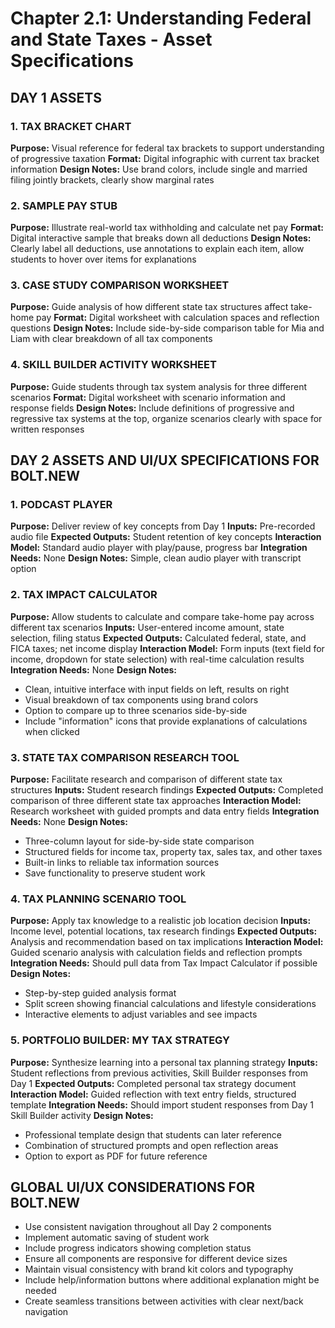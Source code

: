 # Chapter 2.1: Understanding Federal and State Taxes - Asset Specifications

## DAY 1 ASSETS

### 1. TAX BRACKET CHART

**Purpose:** Visual reference for federal tax brackets to support understanding of progressive taxation
**Format:** Digital infographic with current tax bracket information
**Design Notes:** Use brand colors, include single and married filing jointly brackets, clearly show marginal rates

### 2. SAMPLE PAY STUB

**Purpose:** Illustrate real-world tax withholding and calculate net pay
**Format:** Digital interactive sample that breaks down all deductions
**Design Notes:** Clearly label all deductions, use annotations to explain each item, allow students to hover over items for explanations

### 3. CASE STUDY COMPARISON WORKSHEET

**Purpose:** Guide analysis of how different state tax structures affect take-home pay
**Format:** Digital worksheet with calculation spaces and reflection questions
**Design Notes:** Include side-by-side comparison table for Mia and Liam with clear breakdown of all tax components

### 4. SKILL BUILDER ACTIVITY WORKSHEET

**Purpose:** Guide students through tax system analysis for three different scenarios
**Format:** Digital worksheet with scenario information and response fields
**Design Notes:** Include definitions of progressive and regressive tax systems at the top, organize scenarios clearly with space for written responses

## DAY 2 ASSETS AND UI/UX SPECIFICATIONS FOR BOLT.NEW

### 1. PODCAST PLAYER

**Purpose:** Deliver review of key concepts from Day 1
**Inputs:** Pre-recorded audio file
**Expected Outputs:** Student retention of key concepts
**Interaction Model:** Standard audio player with play/pause, progress bar
**Integration Needs:** None
**Design Notes:** Simple, clean audio player with transcript option

### 2. TAX IMPACT CALCULATOR

**Purpose:** Allow students to calculate and compare take-home pay across different tax scenarios
**Inputs:** User-entered income amount, state selection, filing status
**Expected Outputs:** Calculated federal, state, and FICA taxes; net income display
**Interaction Model:** Form inputs (text field for income, dropdown for state selection) with real-time calculation results
**Integration Needs:** None
**Design Notes:**

- Clean, intuitive interface with input fields on left, results on right
- Visual breakdown of tax components using brand colors
- Option to compare up to three scenarios side-by-side
- Include "information" icons that provide explanations of calculations when clicked

### 3. STATE TAX COMPARISON RESEARCH TOOL

**Purpose:** Facilitate research and comparison of different state tax structures
**Inputs:** Student research findings
**Expected Outputs:** Completed comparison of three different state tax approaches
**Interaction Model:** Research worksheet with guided prompts and data entry fields
**Integration Needs:** None
**Design Notes:**

- Three-column layout for side-by-side state comparison
- Structured fields for income tax, property tax, sales tax, and other taxes
- Built-in links to reliable tax information sources
- Save functionality to preserve student work

### 4. TAX PLANNING SCENARIO TOOL

**Purpose:** Apply tax knowledge to a realistic job location decision
**Inputs:** Income level, potential locations, tax research findings
**Expected Outputs:** Analysis and recommendation based on tax implications
**Interaction Model:** Guided scenario analysis with calculation fields and reflection prompts
**Integration Needs:** Should pull data from Tax Impact Calculator if possible
**Design Notes:**

- Step-by-step guided analysis format
- Split screen showing financial calculations and lifestyle considerations
- Interactive elements to adjust variables and see impacts

### 5. PORTFOLIO BUILDER: MY TAX STRATEGY

**Purpose:** Synthesize learning into a personal tax planning strategy
**Inputs:** Student reflections from previous activities, Skill Builder responses from Day 1
**Expected Outputs:** Completed personal tax strategy document
**Interaction Model:** Guided reflection with text entry fields, structured template
**Integration Needs:** Should import student responses from Day 1 Skill Builder activity
**Design Notes:**

- Professional template design that students can later reference
- Combination of structured prompts and open reflection areas
- Option to export as PDF for future reference

## GLOBAL UI/UX CONSIDERATIONS FOR BOLT.NEW

- Use consistent navigation throughout all Day 2 components
- Implement automatic saving of student work
- Include progress indicators showing completion status
- Ensure all components are responsive for different device sizes
- Maintain visual consistency with brand kit colors and typography
- Include help/information buttons where additional explanation might be needed
- Create seamless transitions between activities with clear next/back navigation